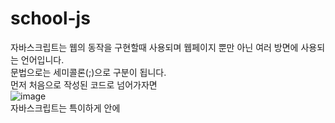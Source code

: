 # school-js
자바스크립트는 웹의 동작을 구현할때 사용되며 웹페이지 뿐만 아닌 여러 방면에 사용되는 언어입니다.<br>
문법으로는 세미콜론(;)으로 구분이 됩니다.<br>
먼저 처음으로 작성된 코드로 넘어가자면<br>
![image](https://user-images.githubusercontent.com/102115231/173488482-93b9c847-8886-4e10-999a-e1fb9e859a41.png)<br>
자바스크립트는 특이하게 <head> 안에 <script> 태그를 사용하여 작성을 합니다.<br>
  일단 먼저 var 변수를 설정을 해주고,<br>
  ![image](https://user-images.githubusercontent.com/102115231/173488685-fdf16417-935d-4f48-af97-183534c7ec55.png)<br>
  다음은 이중 for문을 사용해 for문 내에 <tr>, <td>를 만들어서 표를 만듭니다.<br>
이후 실행을 하면 이렇게 나옵니다.  <br>
  ![image](https://user-images.githubusercontent.com/102115231/173491836-2fac7116-3066-4ee1-9f01-0baec62ea59b.png)<br>
──────────────────────────────────────────────────────────── <br>
이번에는 가위바위보 게임을 한번 만들어봤습니다. <br>
  ![image](https://user-images.githubusercontent.com/102115231/173522517-515eee23-99c7-4596-92c8-8052bebf4946.png)<br>
먼저 여기서 가위, 바위, 보 중 사용자가 입력을 한 것에 대한 switch값을 GameNum에 값으로 바뀐다.<br>
  ![image](https://user-images.githubusercontent.com/102115231/173522883-191b9f28-4240-4359-8b82-9eb6039d9930.png)<br>
여기서 랜덤 함수를 지정을 해주고 난 뒤,<br>
  ![image](https://user-images.githubusercontent.com/102115231/173522975-ab16ae93-21f1-4995-b17a-1970a464ffce.png)<br>
그리고 사용자가 입력한 값에 맞는 이미지를 출력하게 되도록 하여 이렇게 나왔습니다.<br>
 이겼을 때,<br>
  ![image](https://user-images.githubusercontent.com/102115231/173523368-b7049d24-e008-4c5d-8b75-4254bd47c80f.png)<br>
  졌을 때,<br>
  ![image](https://user-images.githubusercontent.com/102115231/173523236-441060f1-dc6e-4b15-9b8f-9e9c506fd558.png)<br>
──────────────────────────────────────────────────────────── <br>
  이번에는 자바 스크립트로 시계를 만들어봤습니다.<br>
  ![image](https://user-images.githubusercontent.com/102115231/174732103-0e7b908d-e2c0-4305-8a22-89563119ea37.png)<br>
  기본 실행 화면 입니다.<br>
  ![image](https://user-images.githubusercontent.com/102115231/174730967-208f0167-9ea1-4e69-8c8c-fa8439553640.png)<br>
  디자인 코드로는 먼저 시계의 위치 자체를 가운데로 옮기고 난 뒤, 테두리와 배경을 넣어 꾸며주었습니다.<br>
  ![image](https://user-images.githubusercontent.com/102115231/174732494-58d00a50-ffae-40cd-89c6-d7b4bd4264b8.png)<br>
  스크립트 코드 입니다.<br>
  hand에 초기 값은 0이기에 go 버튼을 누르지 않는한 바뀌지 않습니다.<br>
  ![image](https://user-images.githubusercontent.com/102115231/174733323-c89cedeb-e481-42de-b88a-be6406c92046.png)<br>
  ![image](https://user-images.githubusercontent.com/102115231/174733643-ec170a15-90ec-4dbe-b9fc-00a36e021f7c.png)<br>
  버튼을 만들어줄 코드입니다.<br>
  go버튼을 눌렀을때 hand에 값이 0이면 setInterval에 값을 넣어 시계가 돌아가도록 하는 것입니다.<br>
  반대로 stop을 누르면 0이 되어 다시 돌아가지 않도록 하는 것입니다.<br>
  
  
  
  
  
